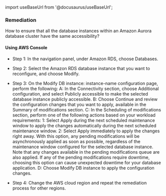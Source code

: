 import useBaseUrl from '@docusaurus/useBaseUrl';

### Remediation
How to ensure that all the database instances within an Amazon Aurora database cluster have the same accessibility?

#### Using AWS Console

- Step 1: In the navigation panel, under Amazon RDS, choose Databases.

- Step 2: Select the Amazon RDS database instance that you want to reconfigure, and choose Modify.

- Step 3: On the Modify DB instance: instance-name configuration page, perform the following:
			 A: In the Connectivity section, choose Additional configuration, and select Publicly accessible to make the selected database instance publicly accessible.
			 B: Choose Continue and review the configuration changes that you want to apply, available in the Summary of modifications section.
			 C: In the Scheduling of modifications section, perform one of the following actions based on your workload requirements:
					1: Select Apply during the next scheduled maintenance window to apply the changes automatically during the next scheduled maintenance window.
					2: Select Apply immediately to apply the changes right away. With this option, any pending modifications will be asynchronously applied as soon as possible, regardless of the maintenance window configured for the selected database instance. Note that any changes available in the pending modifications queue are also applied. If any of the pending modifications require downtime, choosing this option can cause unexpected downtime for your database application.
			 D: Choose Modify DB instance to apply the configuration changes.

- Step 4: Change the AWS cloud region and repeat the remediation process for other regions.